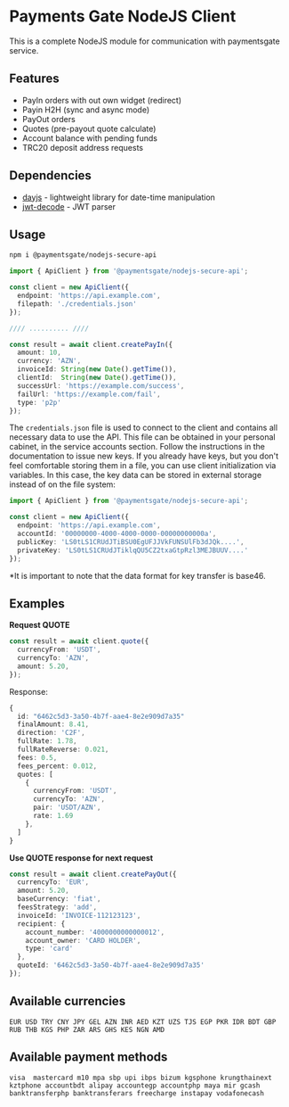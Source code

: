 # Payments Gate NodeJS Client

This is a complete NodeJS module for communication with paymentsgate service.

## Features

- PayIn orders with out own widget (redirect)
- Payin H2H (sync and async mode)
- PayOut orders
- Quotes (pre-payout quote calculate)
- Account balance with pending funds
- TRC20 deposit address requests

## Dependencies
- [dayjs](github.com/iamkun/dayjs) - lightweight library for date-time manipulation
- [jwt-decode](https://github.com/auth0/jwt-decode) - JWT parser

## Usage


```sh
npm i @paymentsgate/nodejs-secure-api
```

```typescript
import { ApiClient } from '@paymentsgate/nodejs-secure-api'; 

const client = new ApiClient({
  endpoint: 'https://api.example.com',
  filepath: './credentials.json'
});

//// .......... ////

const result = await client.createPayIn({
  amount: 10,
  currency: 'AZN',
  invoiceId: String(new Date().getTime()),
  clientId:  String(new Date().getTime()),
  successUrl: 'https://example.com/success',
  failUrl: 'https://example.com/fail',
  type: 'p2p'
});
```

The `credentials.json` file is used to connect to the client and contains all necessary data to use the API. 
This file can be obtained in your personal cabinet, in the service accounts section. Follow the instructions in the documentation to issue new keys. 
If you already have keys, but you don't feel comfortable storing them in a file, you can use client initialization via variables. In this case, the key data can be stored in external storage instead of on the file system:
```typescript
import { ApiClient } from '@paymentsgate/nodejs-secure-api'; 

const client = new ApiClient({
  endpoint: 'https://api.example.com',
  accountId: '00000000-4000-4000-0000-00000000000a',
  publicKey: 'LS0tLS1CRUdJTiBSU0EgUFJJVkFUNSUlFb3dJQk....',
  privateKey: 'LS0tLS1CRUdJTiklqQU5CZ2txaGtpRzl3MEJBUUV....'
});
```
*It is important to note that the data format for key transfer is base46.

## Examples

**Request QUOTE**
```typescript
const result = await client.quote({
  currencyFrom: 'USDT',
  currencyTo: 'AZN',
  amount: 5.20,
});
```
Response: 
```typescript
{
  id: "6462c5d3-3a50-4b7f-aae4-8e2e909d7a35"
  finalAmount: 8.41,
  direction: 'C2F',
  fullRate: 1.78,
  fullRateReverse: 0.021,
  fees: 0.5,
  fees_percent: 0.012,
  quotes: [
    {
      currencyFrom: 'USDT',
      currencyTo: 'AZN',
      pair: 'USDT/AZN',
      rate: 1.69
    },
  ]
}
```
**Use QUOTE response for next request**

```typescript
const result = await client.createPayOut({
  currencyTo: 'EUR',
  amount: 5.20,
  baseCurrency: 'fiat',
  feesStrategy: 'add',
  invoiceId: 'INVOICE-112123123',
  recipient: {
    account_number: '4000000000000012',
    account_owner: 'CARD HOLDER',
    type: 'card'
  },
  quoteId: '6462c5d3-3a50-4b7f-aae4-8e2e909d7a35'
});
```
## Available currencies
``
EUR
USD
TRY
CNY
JPY
GEL
AZN
INR
AED
KZT
UZS
TJS
EGP
PKR
IDR
BDT
GBP
RUB
THB
KGS
PHP
ZAR
ARS
GHS
KES
NGN
AMD
``
## Available payment methods
``
visa 
mastercard
m10
mpa
sbp
upi
ibps
bizum
kgsphone
krungthainext
kztphone
accountbdt
alipay
accountegp
accountphp
maya
mir
gcash
banktransferphp
banktransferars
freecharge
instapay
vodafonecash
``